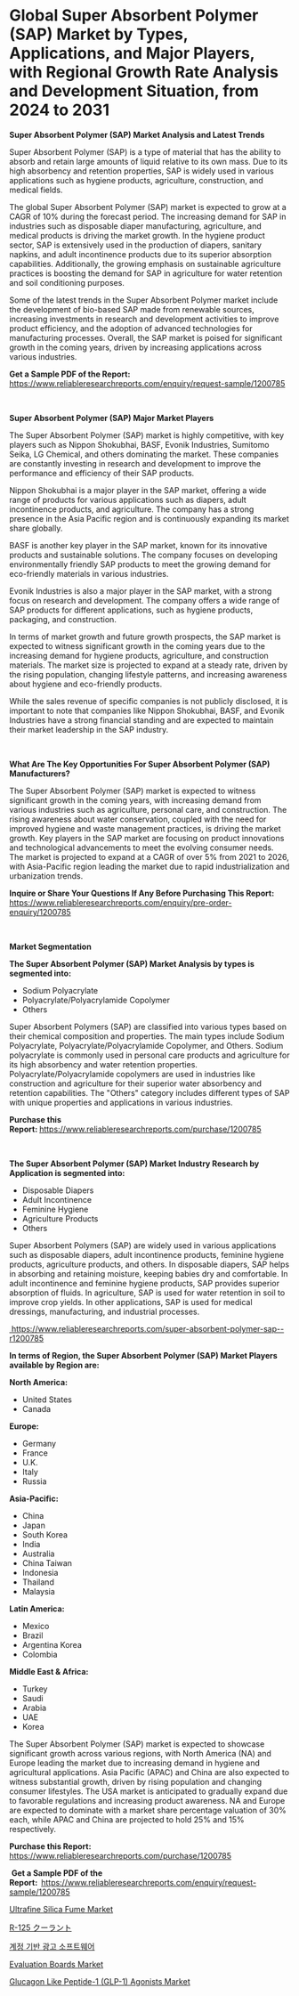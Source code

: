 <p><h1>Global Super Absorbent Polymer (SAP) Market by Types, Applications, and Major Players, with Regional Growth Rate Analysis and Development Situation, from 2024 to 2031</h1></p><p><strong>Super Absorbent Polymer (SAP) Market Analysis and Latest Trends</strong></p>
<p><p>Super Absorbent Polymer (SAP) is a type of material that has the ability to absorb and retain large amounts of liquid relative to its own mass. Due to its high absorbency and retention properties, SAP is widely used in various applications such as hygiene products, agriculture, construction, and medical fields.</p><p>The global Super Absorbent Polymer (SAP) market is expected to grow at a CAGR of 10% during the forecast period. The increasing demand for SAP in industries such as disposable diaper manufacturing, agriculture, and medical products is driving the market growth. In the hygiene product sector, SAP is extensively used in the production of diapers, sanitary napkins, and adult incontinence products due to its superior absorption capabilities. Additionally, the growing emphasis on sustainable agriculture practices is boosting the demand for SAP in agriculture for water retention and soil conditioning purposes.</p><p>Some of the latest trends in the Super Absorbent Polymer market include the development of bio-based SAP made from renewable sources, increasing investments in research and development activities to improve product efficiency, and the adoption of advanced technologies for manufacturing processes. Overall, the SAP market is poised for significant growth in the coming years, driven by increasing applications across various industries.</p></p>
<p><strong>Get a Sample PDF of the Report:&nbsp;</strong> <a href="https://www.reliableresearchreports.com/enquiry/request-sample/1200785">https://www.reliableresearchreports.com/enquiry/request-sample/1200785</a></p>
<p>&nbsp;</p>
<p><strong>Super Absorbent Polymer (SAP) Major Market Players</strong></p>
<p><p>The Super Absorbent Polymer (SAP) market is highly competitive, with key players such as Nippon Shokubhai, BASF, Evonik Industries, Sumitomo Seika, LG Chemical, and others dominating the market. These companies are constantly investing in research and development to improve the performance and efficiency of their SAP products. </p><p>Nippon Shokubhai is a major player in the SAP market, offering a wide range of products for various applications such as diapers, adult incontinence products, and agriculture. The company has a strong presence in the Asia Pacific region and is continuously expanding its market share globally. </p><p>BASF is another key player in the SAP market, known for its innovative products and sustainable solutions. The company focuses on developing environmentally friendly SAP products to meet the growing demand for eco-friendly materials in various industries.</p><p>Evonik Industries is also a major player in the SAP market, with a strong focus on research and development. The company offers a wide range of SAP products for different applications, such as hygiene products, packaging, and construction.</p><p>In terms of market growth and future growth prospects, the SAP market is expected to witness significant growth in the coming years due to the increasing demand for hygiene products, agriculture, and construction materials. The market size is projected to expand at a steady rate, driven by the rising population, changing lifestyle patterns, and increasing awareness about hygiene and eco-friendly products.</p><p>While the sales revenue of specific companies is not publicly disclosed, it is important to note that companies like Nippon Shokubhai, BASF, and Evonik Industries have a strong financial standing and are expected to maintain their market leadership in the SAP industry.</p></p>
<p>&nbsp;</p>
<p><strong>What Are The Key Opportunities For Super Absorbent Polymer (SAP) Manufacturers?</strong></p>
<p><p>The Super Absorbent Polymer (SAP) market is expected to witness significant growth in the coming years, with increasing demand from various industries such as agriculture, personal care, and construction. The rising awareness about water conservation, coupled with the need for improved hygiene and waste management practices, is driving the market growth. Key players in the SAP market are focusing on product innovations and technological advancements to meet the evolving consumer needs. The market is projected to expand at a CAGR of over 5% from 2021 to 2026, with Asia-Pacific region leading the market due to rapid industrialization and urbanization trends.</p></p>
<p><strong>Inquire or Share Your Questions If Any Before Purchasing This Report:</strong> <a href="https://www.reliableresearchreports.com/enquiry/pre-order-enquiry/1200785">https://www.reliableresearchreports.com/enquiry/pre-order-enquiry/1200785</a></p>
<p>&nbsp;</p>
<p><strong>Market Segmentation</strong></p>
<p><strong>The Super Absorbent Polymer (SAP) Market Analysis by types is segmented into:</strong></p>
<p><ul><li>Sodium Polyacrylate</li><li>Polyacrylate/Polyacrylamide Copolymer</li><li>Others</li></ul></p>
<p><p>Super Absorbent Polymers (SAP) are classified into various types based on their chemical composition and properties. The main types include Sodium Polyacrylate, Polyacrylate/Polyacrylamide Copolymer, and Others. Sodium polyacrylate is commonly used in personal care products and agriculture for its high absorbency and water retention properties. Polyacrylate/Polyacrylamide copolymers are used in industries like construction and agriculture for their superior water absorbency and retention capabilities. The "Others" category includes different types of SAP with unique properties and applications in various industries.</p></p>
<p><strong>Purchase this Report:&nbsp;</strong><a href="https://www.reliableresearchreports.com/purchase/1200785">https://www.reliableresearchreports.com/purchase/1200785</a></p>
<p>&nbsp;</p>
<p><strong>The Super Absorbent Polymer (SAP) Market Industry Research by Application is segmented into:</strong></p>
<p><ul><li>Disposable Diapers</li><li>Adult Incontinence</li><li>Feminine Hygiene</li><li>Agriculture Products</li><li>Others</li></ul></p>
<p><p>Super Absorbent Polymers (SAP) are widely used in various applications such as disposable diapers, adult incontinence products, feminine hygiene products, agriculture products, and others. In disposable diapers, SAP helps in absorbing and retaining moisture, keeping babies dry and comfortable. In adult incontinence and feminine hygiene products, SAP provides superior absorption of fluids. In agriculture, SAP is used for water retention in soil to improve crop yields. In other applications, SAP is used for medical dressings, manufacturing, and industrial processes.</p></p>
<p><a href="https://www.reliableresearchreports.com/super-absorbent-polymer-sap--r1200785">&nbsp;https://www.reliableresearchreports.com/super-absorbent-polymer-sap--r1200785</a></p>
<p><strong>In terms of Region, the Super Absorbent Polymer (SAP) Market Players available by Region are:</strong></p>
<p>
    <p> <strong> North America: </strong>
        <ul>
            <li>United States</li>
            <li>Canada</li>
        </ul>
        </p> 
    <p> <strong> Europe: </strong>
        <ul>
            <li>Germany</li>
            <li>France</li>
            <li>U.K.</li>
            <li>Italy</li>
            <li>Russia</li>
        </ul>
        </p> 
    <p> <strong> Asia-Pacific: </strong>
        <ul>
            <li>China</li>
            <li>Japan</li>
            <li>South Korea</li>
            <li>India</li>
            <li>Australia</li>
            <li>China Taiwan</li>
            <li>Indonesia</li>
            <li>Thailand</li>
            <li>Malaysia</li>
        </ul>
        </p> 
    <p> <strong> Latin America: </strong>
        <ul>
            <li>Mexico</li>
            <li>Brazil</li>
            <li>Argentina Korea</li>
            <li>Colombia</li>
        </ul>
        </p> 
    <p> <strong> Middle East & Africa: </strong>
        <ul>
            <li>Turkey</li>
            <li>Saudi</li>
            <li>Arabia</li>
            <li>UAE</li>
            <li>Korea</li>
        </ul>
    </p>
    </p>
<p><p>The Super Absorbent Polymer (SAP) market is expected to showcase significant growth across various regions, with North America (NA) and Europe leading the market due to increasing demand in hygiene and agricultural applications. Asia Pacific (APAC) and China are also expected to witness substantial growth, driven by rising population and changing consumer lifestyles. The USA market is anticipated to gradually expand due to favorable regulations and increasing product awareness. NA and Europe are expected to dominate with a market share percentage valuation of 30% each, while APAC and China are projected to hold 25% and 15% respectively.</p></p>
<p><strong>Purchase this Report: </strong><a href="https://www.reliableresearchreports.com/purchase/1200785">https://www.reliableresearchreports.com/purchase/1200785</a></p>
<p>&nbsp;<strong>Get a Sample PDF of the Report:&nbsp;&nbsp;</strong><a href="https://www.reliableresearchreports.com/enquiry/request-sample/1200785">https://www.reliableresearchreports.com/enquiry/request-sample/1200785</a></p>
<p><strong></strong></p>
<p><p><a href="https://github.com/sonuprakash1/Market-Research-Report-List-2/blob/main/ultrafine-silica-fume-market.md">Ultrafine Silica Fume Market</a></p><p><a href="https://github.com/ReyesKohler20231/Market-Research-Report-List-1/blob/main/987638689429.md">R-125 クーラント</a></p><p><a href="https://github.com/darrellockm3ytan895656/Market-Research-Report-List-1/blob/main/959938182060.md">계정 기반 광고 소프트웨어</a></p><p><a href="https://issuu.com/reportprime-2/docs/evaluation-boards-market-size-2030.pptx">Evaluation Boards Market</a></p><p><a href="https://www.linkedin.com/pulse/glucagon-like-peptide-1-glp-1-agonists-market-analysis-sze-kxgdf">Glucagon Like Peptide-1 (GLP-1) Agonists Market</a></p></p>